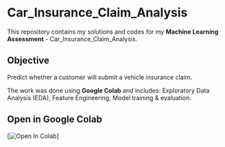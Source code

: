 # Car_Insurance_Claim_Analysis

This repository contains my solutions and codes for my **Machine Learning Assessment** - Car_Insurance_Claim_Analysis.  

## Objective
Predict whether a customer will submit a vehicle insurance claim.


The work was done using **Google Colab** and includes: 
Exploratory Data Analysis (EDA),
Feature Engineering,
Model training & evaluation.

## Open in Google Colab
[![Open In Colab](https://colab.research.google.com/drive/1XUKzWUmhNNDe9KI1SNpI-Db1FL1zvfBn?usp=sharing)]
